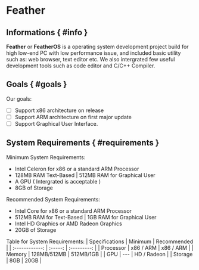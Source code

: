 # Feather

## Informations { #info }
**Feather** or **FeatherOS** is a operating system development project build for high low-end PC with low performance issue, and included basic utility such as: web browser, text editor etc. We also intergrated few useful development tools such as code editor and C/C++ Compiler.

## Goals { #goals }
Our goals:
- [ ] Support x86 architecture on release
- [ ] Support ARM architecture on first major update
- [ ] Support Graphical User Interface.

## System Requirements { #requirements }
Minimum System Requirements:
- Intel Celeron for x86 or a standard ARM Processor
- 128MB RAM Text-Based | 512MB RAM for Graphical User
- A GPU ( Intergrated is acceptable )
- 8GB of Storage

Recommended System Requirements:
- Intel Core for x86 or a standard ARM Processor
- 512MB RAM for Text-Based | 1GB RAM for Graphical User
- Intel HD Graphics or AMD Radeon Graphics
- 20GB of Storage

Table for System Requirements:
| Specifications |   Minimum   | Recommended |
| :------------: |   :-----:   | :---------: |
| Processor      |  x86 / ARM  |  x86 / ARM  |
| Memory         | 128MB/512MB |  512MB/1GB  |
| GPU            |     ---     | HD / Radeon |
| Storage        |     8GB     |    20GB     |